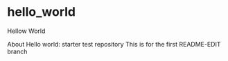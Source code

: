 # hello_world
Hellow World

About Hello world: starter test repository
This is for the first README-EDIT branch
